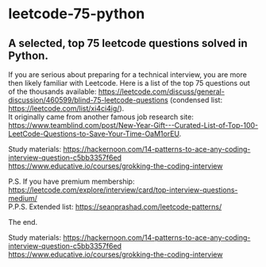 # leetcode-75-python
## A selected, top 75 leetcode questions solved in Python.

If you are serious about preparing for a technical interview, you are more then likely familiar with Leetcode. Here is a list of the top 75 questions out of the thousands available:
https://leetcode.com/discuss/general-discussion/460599/blind-75-leetcode-questions (condensed list: https://leetcode.com/list/xi4ci4ig/).  
It originally came from another famous job research site:
https://www.teamblind.com/post/New-Year-Gift---Curated-List-of-Top-100-LeetCode-Questions-to-Save-Your-Time-OaM1orEU. 

Study materials:
https://hackernoon.com/14-patterns-to-ace-any-coding-interview-question-c5bb3357f6ed
https://www.educative.io/courses/grokking-the-coding-interview


P.S. If you have premium membership: https://leetcode.com/explore/interview/card/top-interview-questions-medium/  
P.P.S. Extended list: https://seanprashad.com/leetcode-patterns/

The end.

Study materials:
https://hackernoon.com/14-patterns-to-ace-any-coding-interview-question-c5bb3357f6ed
https://www.educative.io/courses/grokking-the-coding-interview
